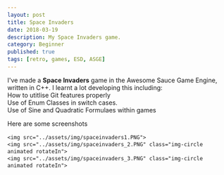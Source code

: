 ```yaml
---
layout: post 
title: Space Invaders
date: 2018-03-19
description: My Space Invaders game. 
category: Beginner
published: true
tags: [retro, games, ESD, ASGE]
---
```


I've made a <b>Space Invaders</b> game in the Awesome Sauce Game Engine, written in C++.
I learnt a lot developing this including:<br />
How to utitlise Git features properly <br />
Use of Enum Classes in switch cases. <br />
Use of Sine and Quadratic Formulaes within games

Here are some screenshots


	<img src="../assets/img/spaceinvaders1.PNG">
	<img src="../assets/img/spaceinvaders_2.PNG" class="img-circle animated rotateIn">
	<img src="../assets/img/spaceinvaders_3.PNG" class="img-circle animated rotateIn">


